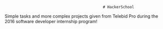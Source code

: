												# HackerSchool
Simple tasks and more complex projects given from Telebid Pro during the 2016 software developer internship program!